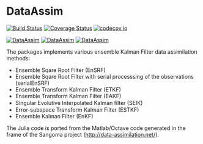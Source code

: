 # DataAssim

[![Build Status](https://travis-ci.org/Alexander-Barth/DataAssim.jl.svg?branch=master)](https://travis-ci.org/Alexander-Barth/DataAssim.jl) [![Coverage Status](https://coveralls.io/repos/Alexander-Barth/DataAssim.jl/badge.svg?branch=master&service=github)](https://coveralls.io/github/Alexander-Barth/DataAssim.jl?branch=master) [![codecov.io](http://codecov.io/github/Alexander-Barth/DataAssim.jl/coverage.svg?branch=master)](http://codecov.io/github/Alexander-Barth/DataAssim.jl?branch=master)

[![DataAssim](http://pkg.julialang.org/badges/DataAssim_0.4.svg)](http://pkg.julialang.org/?pkg=DataAssim) [![DataAssim](http://pkg.julialang.org/badges/DataAssim_0.5.svg)](http://pkg.julialang.org/?pkg=DataAssim) [![DataAssim](http://pkg.julialang.org/badges/DataAssim_0.6.svg)](http://pkg.julialang.org/?pkg=DataAssim)



The packages implements various ensemble Kalman Filter data assimilation methods:

* Ensemble Sqare Root Filter (EnSRF)
* Ensemble Sqare Root Filter with serial processsing of the observations (serialEnSRF)
* Ensemble Transform Kalman Filter (ETKF)
* Ensemble Transform Kalman Filter (EAKF)
* Singular Evolutive Interpolated Kalman ﬁlter (SEIK)
* Error-subspace Transform Kalman Filter (ESTKF)
* Ensemble Kalman Filter (EnKF)

The Julia code is ported from the Matlab/Octave code generated in the frame of the Sangoma project (http://data-assimilation.net/).
